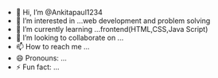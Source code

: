 - 👋 Hi, I’m @Ankitapaul1234
- 👀 I’m interested in ...web development and problem solving
- 🌱 I’m currently learning ...frontend(HTML,CSS,Java Script)
- 💞️ I’m looking to collaborate on ...
- 📫 How to reach me ...
- 😄 Pronouns: ...
- ⚡ Fun fact: ...

<!---
Ankitapaul1234/Ankitapaul1234 is a ✨ special ✨ repository because its `README.md` (this file) appears on your GitHub profile.
You can click the Preview link to take a look at your changes.
--->
